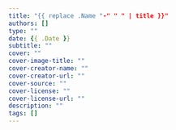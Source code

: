 ```yaml
---
title: "{{ replace .Name "-" " " | title }}"
authors: []
type: ""
date: {{ .Date }}
subtitle: ""
cover: ""
cover-image-title: ""
cover-creator-name: ""
cover-creator-url: ""
cover-source: ""
cover-license: ""
cover-license-url: ""
description: ""
tags: []
---
```


